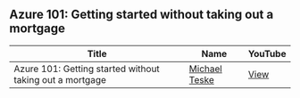## Azure 101: Getting started without taking out a mortgage

Title                                                                   | Name                                                 | YouTube
----------------------------------------------------------------------- | ---------------------------------------------------- | --------------------------------------
Azure 101: Getting started without taking out a mortgage                          | [Michael Teske](http://www.becausesecurity.com) | [View](https://www.youtube.com/watch?v=bN59KFnx1Wk)
